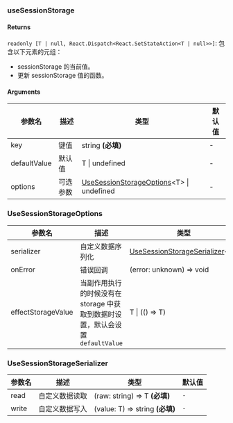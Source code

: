 ### useSessionStorage

#### Returns

`readonly [T | null, React.Dispatch<React.SetStateAction<T | null>>]`: 包含以下元素的元组：

- sessionStorage 的当前值。
- 更新 sessionStorage 值的函数。

#### Arguments

| 参数名       | 描述     | 类型                                                                        | 默认值 |
| ------------ | -------- | --------------------------------------------------------------------------- | ------ |
| key          | 键值     | string **(必填)**                                                           | -      |
| defaultValue | 默认值   | T \| undefined                                                              | -      |
| options      | 可选参数 | [UseSessionStorageOptions](#UseSessionStorageOptions)&lt;T&gt; \| undefined | -      |

### UseSessionStorageOptions

| 参数名             | 描述                                                                           | 类型                                                                 | 默认值          |
| ------------------ | ------------------------------------------------------------------------------ | -------------------------------------------------------------------- | --------------- |
| serializer         | 自定义数据序列化                                                               | [UseSessionStorageSerializer](#UseSessionStorageSerializer)&lt;T&gt; | `-`             |
| onError            | 错误回调                                                                       | (error: unknown) => void                                             | `console.error` |
| effectStorageValue | 当副作用执行的时候没有在 storage 中获取到数据时设置，默认会设置 `defaultValue` | T \| (() => T)                                                       | `-`             |

### UseSessionStorageSerializer

| 参数名 | 描述           | 类型                            | 默认值 |
| ------ | -------------- | ------------------------------- | ------ |
| read   | 自定义数据读取 | (raw: string) => T **(必填)**   | `-`    |
| write  | 自定义数据写入 | (value: T) => string **(必填)** | `-`    |
